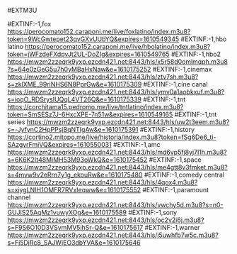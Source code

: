 
#EXTM3U

#EXTINF:-1,fox
https://perocomato152.caraponi.me/live/foxlatino/index.m3u8?token=9WcGwtepet23qvGXvUUbYQ&expires=1610549345
#EXTINF:-1,hbo latino
https://perocomato152.caraponi.me/live/hbolatino/index.m3u8?token=jWFzdeFXdpvJt2UL-DoZIg&expires=1610549765
#EXTINF:-1,hbo2
https://mwzm2zzeqrk9yxp.ezcdn421.net:8443/hls/x5r58d0omlmqph.m3u8?s=64e0zGeG5u7h0yMBaHxNaw&e=1610175252
#EXTINF:-1,cinemax
https://mwzm2zzeqrk9yxp.ezcdn421.net:8443/hls/ztv7sh.m3u8?s=zklXME_99riNHS6N8PprGw&e=1610175309
#EXTINF:-1,cine canal
https://mwzm2zzeqrk9yxp.ezcdn421.net:8443/hls/ymv0a1aobkxuf.m3u8?s=ioqO_RDSrysIUQqL4VT26Q&e=1610175339
#EXTINF:-1,tnt 
https://corchitama15.pedromo.me/live/tntlatino/index.m3u8?token=SmSESz7J-6HxcXPE-7n51w&expires=1610549165
#EXTINF:-1,tnt series
https://mwzm2zzeqrk9yxp.ezcdn421.net:8443/hls/uw2t3eem.m3u8?s=-JyfynC2HpPPsjBqNTIgAw&e=1610175391
#EXTINF:-1,history
https://cortino2.mitopo.me/live/historia/index.m3u8?token=fSg6De6_ti-SAzgyrFmjVQ&expires=1610550031
#EXTINF:-1,amc
https://mwzm2zzeqrk9yxp.ezcdn421.net:8443/hls/md6vp5fj8yj7l1h.m3u8?s=6K6K2It48MiMH53M93oWkQ&e=1610175452
#EXTINF:-1,space
https://mwzm2zzeqrk9yxp.ezcdn421.net:8443/hls/me4gtt8v3fmket.m3u8?s=4mvw9v2eRrn7y1g_ekouRw&e=1610175480
#EXTINF:-1,comedy central
https://mwzm2zzeqrk9yxp.ezcdn421.net:8443/hls/4qox4.m3u8?s=xiygLNIH1OMFR7RVxIeqww&e=1610175552
#EXTINF:-1,paramount channel
https://mwzm2zzeqrk9yxp.ezcdn421.net:8443/hls/vwchy5d.m3u8?s=n0-GUJIS25AqMz1vuwyXOg&e=1610175589
#EXTINF:-1,sony
https://mwzm2zzeqrk9yxp.ezcdn421.net:8443/hls/oc2v2i6j.m3u8?s=F9S6O10D3VSymMV5ihSr-Q&e=1610175617
#EXTINF:-1,warner 
https://mwzm2zzeqrk9yxp.ezcdn421.net:8443/hls/j5uwhfb7w5c.m3u8?s=Fj5DjRc8_SAJWjEO3dbYVA&e=1610175646


